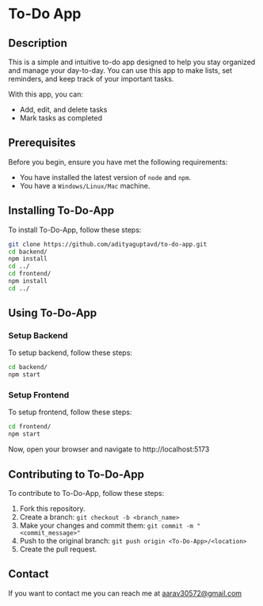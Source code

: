 # To-Do App

## Description

This is a simple and intuitive to-do app designed to help you stay organized and manage your day-to-day. You can use this app to make lists, set reminders, and keep track of your important tasks.

With this app, you can:

- Add, edit, and delete tasks
- Mark tasks as completed

## Prerequisites

Before you begin, ensure you have met the following requirements:

- You have installed the latest version of `node` and `npm`.
- You have a `Windows/Linux/Mac` machine.

## Installing To-Do-App

To install To-Do-App, follow these steps:

```bash
git clone https://github.com/adityaguptavd/to-do-app.git
cd backend/
npm install
cd ../
cd frontend/
npm install
cd ../
```

## Using To-Do-App

### Setup Backend
To setup backend, follow these steps:
```bash
cd backend/
npm start
```

### Setup Frontend
To setup frontend, follow these steps:
```bash
cd frontend/
npm start
```
Now, open your browser and navigate to http://localhost:5173

## Contributing to To-Do-App
To contribute to To-Do-App, follow these steps:

1. Fork this repository.
2. Create a branch: ```git checkout -b <branch_name>```
3. Make your changes and commit them: ```git commit -m "<commit_message>"```
4. Push to the original branch: ```git push origin <To-Do-App>/<location>```
5. Create the pull request.

## Contact
If you want to contact me you can reach me at aarav30572@gmail.com